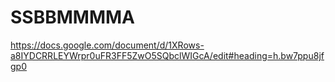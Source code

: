SSBBMMMMA
=========

https://docs.google.com/document/d/1XRows-a8IYDCRRLEYWrpr0uFR3FF5ZwO5SQbclWIGcA/edit#heading=h.bw7ppu8jfgp0
